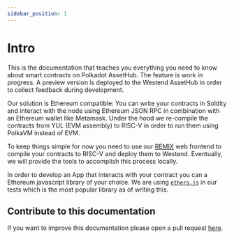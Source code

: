 ```yaml
---
sidebar_position: 1
---
```


# Intro

This is the documentation that teaches you everything you need to know about smart contracts on
Polkadot AssetHub. The feature is work in progress. A preview version is deployed to the Westend AssetHub
in order to collect feedback during development.

Our solution is Ethereum compatible: You can write your contracts in Soldity and interact with the node
using Ethereum JSON RPC in combination with an Ethereum wallet like Metamask. Under the hood we re-compile the
contracts from YUL (EVM assembly) to RISC-V in order to run them using PolkaVM instead of EVM.

To keep things simple for now you need to use our [REMIX](https://remix.polkadot.io) web frontend to compile
your contracts to RISC-V and deploy them to Westend. Eventually, we will provide the tools to accomplish this process locally.

In order to develop an App that interacts with your contract you can a Ethereum javascript library of your choice. We
are using [`ethers.js`](https://ethers.org) in our tests which is the most popular library as of writing this.

## Contribute to this documentation

If you want to improve this documentation please open a pull request [here](https://github.com/paritytech/contract-docs).
